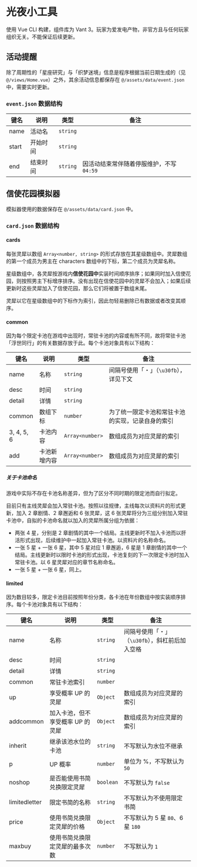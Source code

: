 # 光夜小工具
使用 Vue CLI 构建，组件库为 Vant 3。玩家为爱发电产物，非官方且与任何玩家组织无关。不能保证后续更新。

## 活动提醒
除了周期性的「星座研究」与「织梦迷境」信息是程序根据当前日期生成的（见 `@/views/Home.vue`）之外，其余活动信息都保存在 `@/assets/data/event.json` 中，需要实时更新。

### `event.json` 数据结构
键名 | 说明 | 类型 | 备注
----|----|----|----
name | 活动名 | `string` |
start | 开始时间 | `string` |
end | 结束时间 | `string` | 因活动结束常伴随着停服维护，不写 `04:59`

## 信使花园模拟器
模拟器使用的数据保存在 `@/assets/data/card.json` 中。

### `card.json` 数据结构
#### cards
每张灵犀以数组 `Array<number, string>` 的形式存放在其星级数组中。灵犀数组的第一个成员为男主在 characters 数组中的下标，第二个成员为灵犀名称。

星级数组中，各灵犀按游戏内**信使花园中**实装时间顺序排序；如果同时加入信使花园，则按照男主下标增序排序。没有出现在信使花园中的灵犀不会加入；如果后续更新时这些灵犀加入了信使花园，那么它们将被置于数组末尾。

灵犀以它在星级数组中的下标作为索引，因此勿轻易删除已有数据或者改变其顺序。

#### common
因为每个限定卡池在游戏中出现时，常驻卡池的内容或有所不同，故将常驻卡池「浮世同行」的有关数据存放于此。每个卡池对象具有以下结构：

键名 | 说明 | 类型 | 备注
----|----|----|----
name | 名称 | `string` | 间隔号使用「・」（`\u30fb`），详见下文
desc | 时间 | `string` |
detail | 详情 | `string` |
common | 数组下标 | `number` | 为了统一限定卡池和常驻卡池的实现，记录自身的索引
3, 4, 5, 6 | 卡池内容 | `Array<number>` | 数组成员为对应灵犀的索引
add | 卡池新增内容 | `Array<number>` | 数组成员为对应灵犀的索引

##### 关于卡池命名
游戏中实际不存在卡池名称差异，但为了区分不同时期的限定池而自行拟定。

目前只有主线灵犀会加入常驻卡池。按照以往规律，主线每次以资料片的形式更新，加入 2 章剧情、2 章邂逅和 6 张灵犀，这 6 张灵犀将分为三组分别加入常驻卡池中，自拟的卡池命名就以加入的灵犀所属分组为依据：

* 两张 4 星，分别是 2 章剧情的其中一个结局。主线更新时不加入卡池而以肝活形式出现，后续维护中一起加入常驻卡池。以资料片的名称命名。
* 一张 5 星 + 一张 6 星，其中 5 星对应 1 章邂逅，6 星是 1 章剧情的其中一个结局。主线更新时以限时卡池的形式出现，卡池复刻的下一次限定卡池时加入常驻卡池。以 6 星灵犀对应的章节名称命名。
* 一张 5 星 + 一张 6 星，同上。

#### limited
因为数目较多，限定卡池目前按照年份分类，各卡池在年份数组中按实装顺序排序。每个卡池对象具有以下结构：

键名 | 说明 | 类型 | 备注
----|----|----|----
name | 名称 | `string` | 间隔号使用「・」（`\u30fb`），斜杠前后加入空格
desc | 时间 | `string` |
detail | 详情 | `string` |
common | 常驻卡池索引 | `number` |
up | 享受概率 UP 的灵犀 | `Object` | 数组成员为对应灵犀的索引
addcommon | 加入卡池，但不享受概率 UP 的灵犀 | `Object` | 数组成员为对应灵犀的索引
inherit | 继承该池水位的卡池 | `string` | 不写默认为水位不继承
p | UP 概率 | `number` | 单位为 %，不写默认为 `50`
noshop | 是否能使用书简兑换限定灵犀 | `boolean` | 不写默认为 `false`
limitedletter | 限定书简的名称 | `string` | 不写默认为不使用限定书简
price | 使用书简兑换限定灵犀的价格 | `Object` | 不写默认为 5 星 `80`、6 星 `180`
maxbuy | 使用书简兑换限定灵犀的最多次数 | `number` | 不写默认为 `1`

